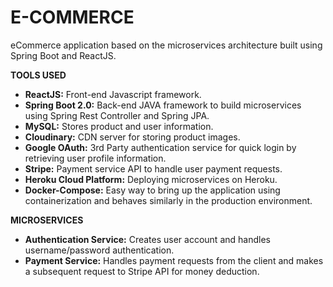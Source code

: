 # E-COMMERCE
eCommerce application based on the microservices architecture built using Spring Boot and ReactJS.

**TOOLS USED**

- **ReactJS:** Front-end Javascript framework.
- **Spring Boot 2.0:** Back-end JAVA framework to build microservices using Spring Rest Controller and Spring JPA.
- **MySQL:** Stores product and user information.
- **Cloudinary:** CDN server for storing product images. 
- **Google OAuth:** 3rd Party authentication service for quick login by retrieving user profile information. 
- **Stripe:** Payment service API to handle user payment requests.
- **Heroku Cloud Platform:** Deploying microservices on Heroku.
- **Docker-Compose:** Easy way to bring up the application using containerization and behaves similarly in the production environment.
 
**MICROSERVICES**

- **Authentication Service:** Creates user account and handles username/password authentication.
- **Payment Service:** Handles payment requests from the client and makes a subsequent request to Stripe API for money deduction. 


